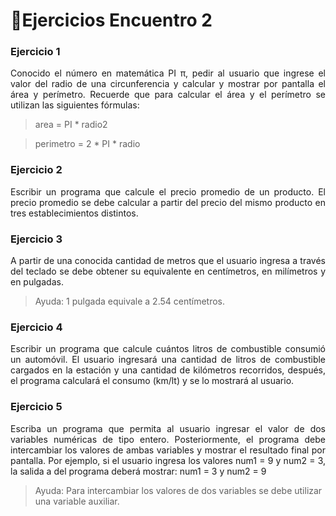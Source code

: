 # 🎏Ejercicios Encuentro 2

### Ejercicio 1
<p align="justify">Conocido el número en matemática PI π, pedir al usuario que ingrese el valor del radio de una circunferencia y calcular y mostrar por pantalla el área y perímetro. Recuerde que para
calcular el área y el perímetro se utilizan las siguientes fórmulas:</p>

  >area = PI * radio2
  
  >perimetro = 2 * PI * radio

### Ejercicio 2
<p align="justify">Escribir un programa que calcule el precio promedio de un producto. El precio promedio se
debe calcular a partir del precio del mismo producto en tres establecimientos distintos.</p>
  
### Ejercicio 3
<p align="justify">A partir de una conocida cantidad de metros que el usuario ingresa a través del teclado se
debe obtener su equivalente en centímetros, en milímetros y en pulgadas.</p>

>Ayuda: 1 pulgada equivale a 2.54 centímetros.

### Ejercicio 4
<p align="justify">Escribir un programa que calcule cuántos litros de combustible consumió un automóvil. El usuario ingresará una cantidad de litros de combustible cargados en la estación y una
cantidad de kilómetros recorridos, después, el programa calculará el consumo (km/lt) y se lo mostrará al usuario.</p>

### Ejercicio 5
<p align="justify">Escriba un programa que permita al usuario ingresar el valor de dos variables numéricas de tipo entero. Posteriormente, el programa debe intercambiar los valores de ambas variables
y mostrar el resultado final por pantalla. Por ejemplo, si el usuario ingresa los valores num1 = 9 y num2 = 3, la salida a del programa deberá mostrar: num1 = 3 y num2 = 9</p>

>Ayuda: Para intercambiar los valores de dos variables se debe utilizar una variable auxiliar.
